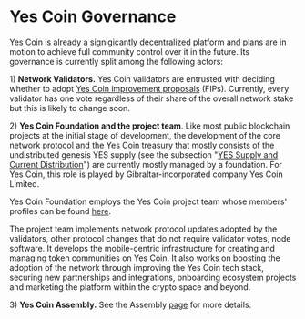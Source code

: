 # Yes Coin Governance

Yes Coin is already a signigicantly decentralized platform and plans are in motion to achieve full community control over it in the future. Its governance is currently split among the following actors:

1\) **Network Validators.** Yes Coin validators are entrusted with deciding whether to adopt [Yes Coin improvement proposals](https://docs.yesscan.io/general/fips) \(FIPs\).  Currently, every validator has one vote regardless of their share of the overall network stake but this is likely to change soon.

2\) **Yes Coin Foundation and the project team**. Like most public blockchain projects at the initial stage of development, the development of the core network protocol and the Yes Coin treasury that mostly consists of the undistributed genesis YES supply \(see the subsection "[YES Supply and Current Distribution](https://docs.yesscan.io/general/fuse-token/fuse-supply-and-current-distribution)"\) are currently mostly managed by a foundation. For Yes Coin, this role is played by Gibraltar-incorporated company Yes Coin Limited.

Yes Coin Foundation employs the Yes Coin project team whose members' profiles can be found [here](https://yesscan.io/about).

The project team implements network protocol updates adopted by the validators, other protocol changes that do not require validator votes, node software. It develops the mobile-centric infrastructure for creating and managing token communities on Yes Coin. It also works on boosting the adoption of the network through improving the Yes Coin tech stack, securing new partnerships and integrations, onboarding ecosystem projects and marketing the platform within the crypto space and beyond.  

3\) **Yes Coin Assembly.** See the Assembly [page](https://docs.yesscan.io/general/fuse-governance/fuse-assembly) for more details.   


